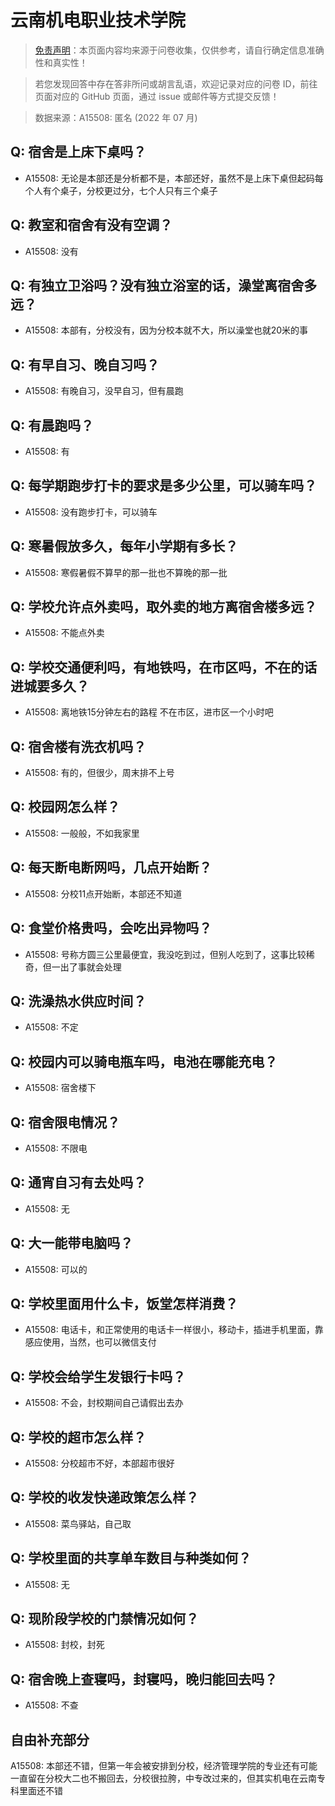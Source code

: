 # 云南机电职业技术学院

> [免责声明](https://colleges.chat/#_3)：本页面内容均来源于问卷收集，仅供参考，请自行确定信息准确性和真实性！

> 若您发现回答中存在答非所问或胡言乱语，欢迎记录对应的问卷 ID，前往页面对应的 GitHub 页面，通过 issue 或邮件等方式提交反馈！

> 数据来源：A15508: 匿名 (2022 年 07 月)

## Q: 宿舍是上床下桌吗？

- A15508: 无论是本部还是分析都不是，本部还好，虽然不是上床下桌但起码每个人有个桌子，分校更过分，七个人只有三个桌子

## Q: 教室和宿舍有没有空调？

- A15508: 没有

## Q: 有独立卫浴吗？没有独立浴室的话，澡堂离宿舍多远？

- A15508: 本部有，分校没有，因为分校本就不大，所以澡堂也就20米的事

## Q: 有早自习、晚自习吗？

- A15508: 有晚自习，没早自习，但有晨跑

## Q: 有晨跑吗？

- A15508: 有

## Q: 每学期跑步打卡的要求是多少公里，可以骑车吗？

- A15508: 没有跑步打卡，可以骑车

## Q: 寒暑假放多久，每年小学期有多长？

- A15508: 寒假暑假不算早的那一批也不算晚的那一批

## Q: 学校允许点外卖吗，取外卖的地方离宿舍楼多远？

- A15508: 不能点外卖

## Q: 学校交通便利吗，有地铁吗，在市区吗，不在的话进城要多久？

- A15508: 离地铁15分钟左右的路程 不在市区，进市区一个小时吧

## Q: 宿舍楼有洗衣机吗？

- A15508: 有的，但很少，周末排不上号

## Q: 校园网怎么样？

- A15508: 一般般，不如我家里

## Q: 每天断电断网吗，几点开始断？

- A15508: 分校11点开始断，本部还不知道

## Q: 食堂价格贵吗，会吃出异物吗？

- A15508: 号称方圆三公里最便宜，我没吃到过，但别人吃到了，这事比较稀奇，但一出了事就会处理

## Q: 洗澡热水供应时间？

- A15508: 不定

## Q: 校园内可以骑电瓶车吗，电池在哪能充电？

- A15508: 宿舍楼下

## Q: 宿舍限电情况？

- A15508: 不限电

## Q: 通宵自习有去处吗？

- A15508: 无

## Q: 大一能带电脑吗？

- A15508: 可以的

## Q: 学校里面用什么卡，饭堂怎样消费？

- A15508: 电话卡，和正常使用的电话卡一样很小，移动卡，插进手机里面，靠感应使用，当然，也可以微信支付

## Q: 学校会给学生发银行卡吗？

- A15508: 不会，封校期间自己请假出去办

## Q: 学校的超市怎么样？

- A15508: 分校超市不好，本部超市很好

## Q: 学校的收发快递政策怎么样？

- A15508: 菜鸟驿站，自己取

## Q: 学校里面的共享单车数目与种类如何？

- A15508: 无

## Q: 现阶段学校的门禁情况如何？

- A15508: 封校，封死

## Q: 宿舍晚上查寝吗，封寝吗，晚归能回去吗？

- A15508: 不查

## 自由补充部分

A15508: 本部还不错，但第一年会被安排到分校，经济管理学院的专业还有可能一直留在分校大二也不搬回去，分校很拉胯，中专改过来的，但其实机电在云南专科里面还不错